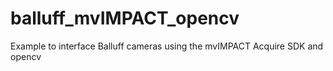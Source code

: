 # balluff_mvIMPACT_opencv
Example to interface Balluff cameras using the mvIMPACT Acquire SDK and opencv
